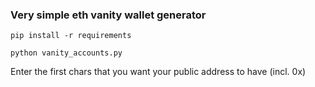 ### Very simple eth vanity wallet generator


`pip install -r requirements`

`python vanity_accounts.py`

Enter the first chars that you want your public address to have (incl. 0x)

